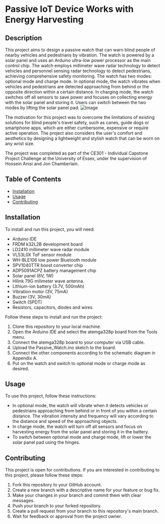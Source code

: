 
# Passive IoT Device Works with Energy Harvesting
## Description
This project aims to design a passive watch that can warn blind people of nearby vehicles and pedestrians by vibration. The watch is powered by a solar panel and uses an Arduino ultra-low power processor as the main control chip. The watch employs millimeter wave radar technology to detect vehicles and personnel sensing radar technology to detect pedestrians, achieving comprehensive safety monitoring. The watch has two modes: optional mode and charge mode. In optional mode, the watch vibrates when vehicles and pedestrians are detected approaching from behind or the opposite direction within a certain distance. In charging mode, the watch switches off all sensors to save power and focuses on collecting energy with the solar panel and storing it. Users can switch between the two modes by lifting the solar panel pad.
![image](https://github.com/yuwenluopie/Passive-watch/assets/88228465/085a3647-1fe4-4971-87d1-478ec4fccd5e)

The motivation for this project was to overcome the limitations of existing solutions for blind people's travel safety, such as canes, guide dogs or smartphone apps, which are either cumbersome, expensive or require active operation. The project also considers the user's comfort and aesthetics by designing a lightweight and stylish watch that can be worn on any wrist size.

The project was completed as part of the CE301 - Individual Capstone Project Challenge at the University of Essex, under the supervision of Hossein Anisi and Jon Chamberlain.

## Table of Contents
- [Installation](#installation)
- [Usage](#usage)
- [Contributing](#contributing)


## Installation
To install and run this project, you will need:

- Arduino IDE
- FRDM k32L2B development board
- LD2410 millimeter wave radar module
- VL53L0X ToF sensor module
- WH-BLE106 low power Bluetooth module
- SPV1040TTR boost converter chip
- ADP5091ACPZ battery management chip
- Solar panel (6V, 1W)
- Hilink 79G milimeter wave antenna.
- Lithium-ion battery (3.7V, 500mAh)
- Vibration motor (3V, 75mA)
- Buzzer (3V, 30mA)
- Switch (SPDT)
- Resistors, capacitors, diodes and wires

Follow these steps to install and run the project:

1. Clone this repository to your local machine.
2. Open the Arduino IDE and select the atemga328p board from the Tools menu.
3. Connect the atemga328p board to your computer via USB cable.
4. Upload the Passive_Watch.ino sketch to the board.
5. Connect the other components according to the schematic diagram in Appendix A.
6. Put on the watch and switch to optional mode or charge mode as desired.

## Usage
To use this project, follow these instructions:

- In optional mode, the watch will vibrate when it detects vehicles or pedestrians approaching from behind or in front of you within a certain distance. The vibration intensity and frequency will vary according to the distance and speed of the approaching objects.
- In charge mode, the watch will turn off all sensors and focus on harvesting energy from the solar panel and storing it in the battery. 
- To switch between optional mode and charge mode, lift or lower the solar panel pad using the hinges.

## Contributing
This project is open for contributions. If you are interested in contributing to this project, please follow these steps:

1. Fork this repository to your GitHub account.
2. Create a new branch with a descriptive name for your feature or bug fix.
3. Make your changes in your branch and commit them with clear messages.
4. Push your branch to your forked repository.
5. Create a pull request from your branch to this repository's main branch.
6. Wait for feedback or approval from the project owner.


